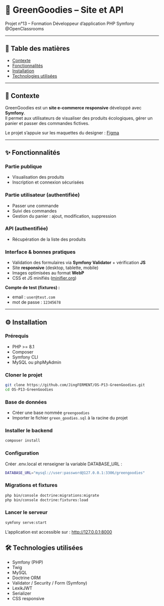 # 🌱 GreenGoodies – Site et API
Projet n°13 – Formation Développeur d’application PHP Symfony @OpenClassrooms

---

## 📑 Table des matières
- [Contexte](#-contexte)
- [Fonctionnalités](#-fonctionnalités)
- [Installation](#-installation)
- [Technologies utilisées](#-technologies-utilisées)

---

## 📄 Contexte

GreenGoodies est un **site e-commerce responsive** développé avec **Symfony**.  
Il permet aux utilisateurs de visualiser des produits écologiques, gérer un panier et passer des commandes fictives.

Le projet s’appuie sur les maquettes du designer : [Figma](https://www.figma.com/file/dwbwGIJqxan1qJFwKt8juV/Green-Goodies?type=design&node-id=0%3A1&mode=design&t=OXiRrAW0OXecVME4-1)

---

## ✨ Fonctionnalités

### Partie publique
- Visualisation des produits
- Inscription et connexion sécurisées

### Partie utilisateur (authentifiée)
- Passer une commande
- Suivi des commandes
- Gestion du panier : ajout, modification, suppression

### API (authentifiée)
- Récupération de la liste des produits

### Interface & bonnes pratiques
- Validation des formulaires via **Symfony Validator** + vérification **JS**
- Site **responsive** (desktop, tablette, mobile)
- Images optimisées au format **WebP**
- CSS et JS minifiés ([minifier.org](https://www.minifier.org/))

**Compte de test (fixtures) :**
- email : `user@test.com`
- mot de passe : `12345678`

---

## ⚙️ Installation

### Prérequis
- PHP >= 8.1
- Composer
- Symfony CLI
- MySQL ou phpMyAdmin

### Cloner le projet
```bash
git clone https://github.com/JingFERMENT/OS-P13-GreenGoodies.git
cd OS-P13-GreenGoodies
```

### Base de données

- Créer une base nommée `greengoodies`
- Importer le fichier `green_goodies.sql` à la racine du projet

### Installer le backend

```bash
composer install
```

### Configuration

Créer .env.local et renseigner la variable DATABASE_URL :

```bash
DATABASE_URL="mysql://user:password@127.0.0.1:3306/greengoodies"
```

### Migrations et fixtures

```bash
php bin/console doctrine:migrations:migrate
php bin/console doctrine:fixtures:load
```

### Lancer le serveur

```bash
symfony serve:start
```

L’application est accessible sur : http://127.0.0.1:8000

## 🛠️ Technologies utilisées

- Symfony (PHP)
- Twig
- MySQL
- Doctrine ORM
- Validator / Security / Form (Symfony)
- LexikJWT
- Serializer
- CSS responsive


